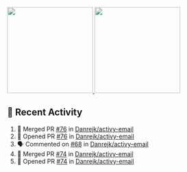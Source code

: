 <a href="https://github.com/anuraghazra/github-readme-stats">
  <img height=200 src="https://readme-stats-danrejk.vercel.app/api?username=Danrejk&theme=github_dark&border_color=3d444d&count_private=true" />
</a>
<a href="https://github.com/anuraghazra/github-readme-stats">
  <img height=200 src="https://readme-stats-danrejk.vercel.app/api/top-langs/?username=Danrejk&layout=donut&theme=github_dark&border_color=3d444d&count_private=true" />
</a>

## 🚀 Recent Activity  
<!--START_SECTION:activity-->
1. 🎉 Merged PR [#76](https://github.com/Danrejk/activy-email/pull/76) in [Danrejk/activy-email](https://github.com/Danrejk/activy-email)
2. 💪 Opened PR [#76](https://github.com/Danrejk/activy-email/pull/76) in [Danrejk/activy-email](https://github.com/Danrejk/activy-email)
3. 🗣 Commented on [#68](https://github.com/Danrejk/activy-email/issues/68#issuecomment-2800967371) in [Danrejk/activy-email](https://github.com/Danrejk/activy-email)
4. 🎉 Merged PR [#74](https://github.com/Danrejk/activy-email/pull/74) in [Danrejk/activy-email](https://github.com/Danrejk/activy-email)
5. 💪 Opened PR [#74](https://github.com/Danrejk/activy-email/pull/74) in [Danrejk/activy-email](https://github.com/Danrejk/activy-email)
<!--END_SECTION:activity-->
